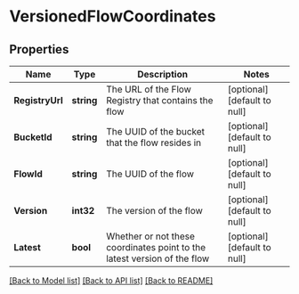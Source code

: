 # VersionedFlowCoordinates

## Properties
Name | Type | Description | Notes
------------ | ------------- | ------------- | -------------
**RegistryUrl** | **string** | The URL of the Flow Registry that contains the flow | [optional] [default to null]
**BucketId** | **string** | The UUID of the bucket that the flow resides in | [optional] [default to null]
**FlowId** | **string** | The UUID of the flow | [optional] [default to null]
**Version** | **int32** | The version of the flow | [optional] [default to null]
**Latest** | **bool** | Whether or not these coordinates point to the latest version of the flow | [optional] [default to null]

[[Back to Model list]](../pkg/nifi/README.md#documentation-for-models) [[Back to API list]](../pkg/nifi/README.md#documentation-for-api-endpoints) [[Back to README]](../pkg/nifi/README.md)


